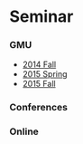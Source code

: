 # Seminar

### GMU
- [2014 Fall](./GMU-2014-Fall)
- [2015 Spring](./GMU-2014-Spring)
- [2015 Fall](./GMU-2014-Fall)

### Conferences

### Online
